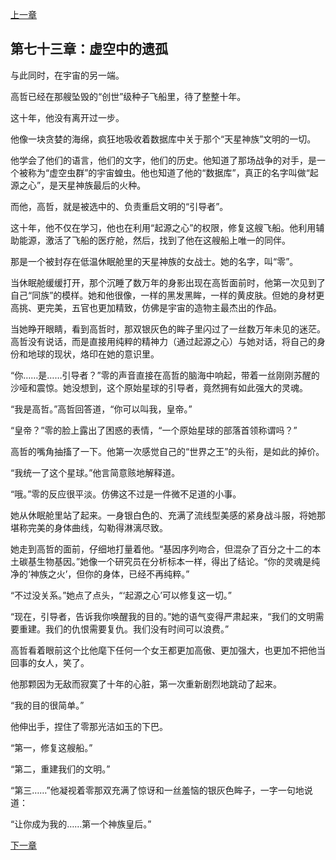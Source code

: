 [上一章](72-女皇的棋盘.md)

## 第七十三章：虚空中的遗孤

与此同时，在宇宙的另一端。

高哲已经在那艘坠毁的“创世”级种子飞船里，待了整整十年。

这十年，他没有离开过一步。

他像一块贪婪的海绵，疯狂地吸收着数据库中关于那个“天星神族”文明的一切。

他学会了他们的语言，他们的文字，他们的历史。他知道了那场战争的对手，是一个被称为“虚空虫群”的宇宙蝗虫。他也知道了他的“数据库”，真正的名字叫做“起源之心”，是天星神族最后的火种。

而他，高哲，就是被选中的、负责重启文明的“引导者”。

这十年，他不仅在学习，他也在利用“起源之心”的权限，修复这艘飞船。他利用辅助能源，激活了飞船的医疗舱，然后，找到了他在这艘船上唯一的同伴。

那是一个被封存在低温休眠舱里的天星神族的女战士。她的名字，叫“零”。

当休眠舱缓缓打开，那个沉睡了数万年的身影出现在高哲面前时，他第一次见到了自己“同族”的模样。她和他很像，一样的黑发黑眸，一样的黄皮肤。但她的身材更高挑、更完美，五官也更加精致，仿佛是宇宙的造物主最杰出的作品。

当她睁开眼睛，看到高哲时，那双银灰色的眸子里闪过了一丝数万年未见的迷茫。高哲没有说话，而是直接用纯粹的精神力（通过起源之心）与她对话，将自己的身份和地球的现状，烙印在她的意识里。

“你……是……引导者？”零的声音直接在高哲的脑海中响起，带着一丝刚刚苏醒的沙哑和震惊。她没想到，这个原始星球的引导者，竟然拥有如此强大的灵魂。

“我是高哲。”高哲回答道，“你可以叫我，皇帝。”

“皇帝？”零的脸上露出了困惑的表情，“一个原始星球的部落首领称谓吗？”

高哲的嘴角抽搐了一下。他第一次感觉自己的“世界之王”的头衔，是如此的掉价。

“我统一了这个星球。”他言简意赅地解释道。

“哦。”零的反应很平淡。仿佛这不过是一件微不足道的小事。

她从休眠舱里站了起来。一身银白色的、充满了流线型美感的紧身战斗服，将她那堪称完美的身体曲线，勾勒得淋漓尽致。

她走到高哲的面前，仔细地打量着他。“基因序列吻合，但混杂了百分之十二的本土碳基生物基因。”她像一个研究员在分析标本一样，得出了结论。“你的灵魂是纯净的‘神族之火’，但你的身体，已经不再纯粹。”

“不过没关系。”她点了点头，“‘起源之心’可以修复这一切。”

“现在，引导者，告诉我你唤醒我的目的。”她的语气变得严肃起来，“我们的文明需要重建。我们的仇恨需要复仇。我们没有时间可以浪费。”

高哲看着眼前这个比他麾下任何一个女王都更加高傲、更加强大，也更加不把他当回事的女人，笑了。

他那颗因为无敌而寂寞了十年的心脏，第一次重新剧烈地跳动了起来。

“我的目的很简单。”

他伸出手，捏住了零那光洁如玉的下巴。

“第一，修复这艘船。”

“第二，重建我们的文明。”

“第三……”他凝视着零那双充满了惊讶和一丝羞恼的银灰色眸子，一字一句地说道：

“让你成为我的……第一个神族皇后。”

[下一章](74-创世纪.md)
